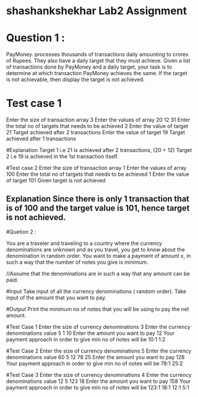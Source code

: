 # shashankshekhar Lab2 Assignment
# Question 1 :
PayMoney. processes thousands of transactions daily amounting to crores of Rupees. They
also have a daily target that they must achieve. Given a list of transactions done by
PayMoney and a daily target, your task is to determine at which transaction PayMoney
achieves the same. If the target is not achievable, then display the target is not achieved.

# Test case 1
Enter the size of transaction array
3
Enter the values of array
20 12 31
Enter the total no of targets that needs to be achieved
2
Enter the value of target
21
Target achieved after 2 transactions
Enter the value of target
19
Target achieved after 1 transactions

#Explanation 
Target 1 i.e 21 is achieved after 2 transactions, (20 + 12)
Target 2 i.e 19 is achieved in the 1st transaction itself.

#Test case 2
Enter the size of transaction array
1
Enter the values of array
100
Enter the total no of targets that needs to be achieved
1
Enter the value of target
101
Given target is not achieved

Explanation
Since there is only 1 transaction that is of 100 and the target value is 101,
hence target is not achieved.
-----------------------------------------------------------------------------------------------------------


#Quetion 2 :

You are a traveler and traveling to a country where the currency denominations are
unknown and as you travel, you get to know about the denomination in random order.
You want to make a payment of amount x, in such a way that the number of notes you give
is minimum.

//Assume that the denominations are in such a way that any amount can be paid.

#Input
Take input of all the currency denominations ( random order).
Take input of the amount that you want to pay.

#Output
Print the minimum no of notes that you will be using to pay the net amount.

#Test Case 1 
Enter the size of currency denominations
3
Enter the currency denominations value
5
1
10
Enter the amount you want to pay
12
Your payment approach in order to give min no of notes will be
10:1
1:2

#Test Case 2
Enter the size of currency denominations
5
Enter the currency denominations value
60
5
12
78
25
Enter the amount you want to pay
128
Your payment approach in order to give min no of notes will be
78:1
25:2

#Test Case 3
Enter the size of currency denominations
4
Enter the currency denominations value
12
5
123
18
Enter the amount you want to pay
158
Your payment approach in order to give min no of notes will be
123:1
18:1
12:1
5:1





